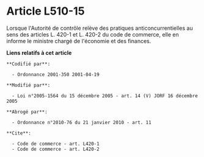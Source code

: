 # Article L510-15

Lorsque l'Autorité de contrôle relève des pratiques anticoncurrentielles au sens des articles L. 420-1 et L. 420-2 du code de
commerce, elle en informe le ministre chargé de l'économie et des finances.

**Liens relatifs à cet article**

	**Codifié par**:

	  - Ordonnance 2001-350 2001-04-19

	**Modifié par**:

	  - Loi n°2005-1564 du 15 décembre 2005 - art. 14 (V) JORF 16 décembre 2005

	**Abrogé par**:

	  - Ordonnance n°2010-76 du 21 janvier 2010 - art. 11

	**Cite**:

	  - Code de commerce - art. L420-1
	  - Code de commerce - art. L420-2
